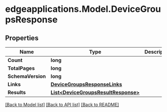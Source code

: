# edgeapplications.Model.DeviceGroupsResponse

## Properties

Name | Type | Description | Notes
------------ | ------------- | ------------- | -------------
**Count** | **long** |  | 
**TotalPages** | **long** |  | 
**SchemaVersion** | **long** |  | 
**Links** | [**DeviceGroupsResponseLinks**](DeviceGroupsResponseLinks.md) |  | 
**Results** | [**List&lt;DeviceGroupsResultResponse&gt;**](DeviceGroupsResultResponse.md) |  | 

[[Back to Model list]](../../README.md#documentation-for-models) [[Back to API list]](../../README.md#documentation-for-api-endpoints) [[Back to README]](../../README.md)

